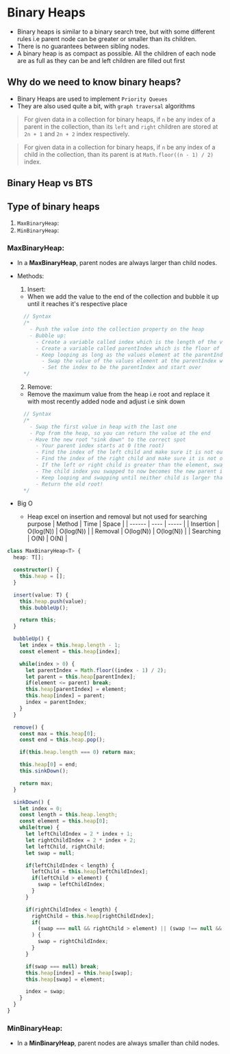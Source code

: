 # Binary Heaps
- Binary heaps is similar to a binary search tree, but with some different rules i.e parent node can be greater or smaller than its children.
- There is no guarantees between sibling nodes.
- A binary heap is as compact as possible. All the children of each node are as full as they can be and left children are filled out first

## Why do we need to know binary heaps?
- Binary Heaps are used to implement `Priority Queues`
- They are also used quite a bit, with `graph traversal` algorithms

> For given data in a collection for binary heaps, if `n` be any index of a parent in the collection, than its `left` and `right` children are stored at `2n + 1` and `2n + 2` index respectively.

> For given data in a collection for binary heaps, if `n` be any index of a child in the collection, than its parent is at `Math.floor((n - 1) / 2)` index.

## Binary Heap vs BTS


## Type of binary heaps
1. `MaxBinaryHeap`:
2. `MinBinaryHeap`: 

### MaxBinaryHeap:
- In a **MaxBinaryHeap**, parent nodes are always larger than child nodes.

- Methods:
  1. Insert:
  - When we add the value to the end of the collection and bubble it up until it reaches it's respective place

  ```js
    // Syntax
    /*
      - Push the value into the collection property on the heap
      - Bubble up:
        - Create a variable called index which is the length of the values property - 1.
        - Create a variable called parentIndex which is the floor of (index - 1) / 2.
        - Keep looping as long as the values element at the parentIndex is less than the values element at the child index
          - Swap the value of the values element at the parentIndex with the value of the element property at the child index
          - Set the index to be the parentIndex and start over
    */
  ```

  2. Remove:
    - Remove the maximum value from the heap i.e root and replace it with most recently added node and adjust i.e sink down
    
    ```js
      // Syntax
      /*
        - Swap the first value in heap with the last one
        - Pop from the heap, so you can return the value at the end
        - Have the new root "sink down" to the correct spot
          - Your parent index starts at 0 (the root)
          - Find the index of the left child and make sure it is not out of bounds
          - Find the index of the right child and make sure it is not out of bounds
          - If the left or right child is greater than the element, swap. If both children are larger, swap with the largest child
          - The child index you swapped to now becomes the new parent index.
          - Keep looping and swapping until neither child is larger than the element.
          - Return the old root!
      */
    ```

- Big O
  - Heap excel on insertion and removal but not used for searching purpose
| Method | Time | Space |
| ------ | ---- | ----- |
| Insertion | O(log(N)) | O(log(N)) |
| Removal | O(log(N)) | O(log(N)) |
| Searching | O(N) | O(N) |

```ts
class MaxBinaryHeap<T> {
  heap: T[];

  constructor() {
    this.heap = [];
  }

  insert(value: T) {
    this.heap.push(value);
    this.bubbleUp();

    return this;
  }

  bubbleUp() {
    let index = this.heap.length - 1;
    const element = this.heap[index];

    while(index > 0) {
      let parentIndex = Math.floor((index - 1) / 2);
      let parent = this.heap[parentIndex];
      if(element <= parent) break;
      this.heap[parentIndex] = element;
      this.heap[index] = parent;
      index = parentIndex;
    }
  }

  remove() {
    const max = this.heap[0];
    const end = this.heap.pop();

    if(this.heap.length === 0) return max;

    this.heap[0] = end;
    this.sinkDown();

    return max;
  }

  sinkDown() {
    let index = 0;
    const length = this.heap.length;
    const element = this.heap[0];
    while(true) {
      let leftChildIndex = 2 * index + 1;
      let rightChildIndex = 2 * index + 2;
      let leftChild, rightChild;
      let swap = null;

      if(leftChildIndex < length) {
        leftChild = this.heap[leftChildIndex];
        if(leftChild > element) {
          swap = leftChildIndex;
        }
      }

      if(rightChildIndex < length) {
        rightChild = this.heap[rightChildIndex];
        if(
          (swap === null && rightChild > element) || (swap !== null && rightChild > leftChild)
        ) {
          swap = rightChildIndex;
        }
      }

      if(swap === null) break;
      this.heap[index] = this.heap[swap];
      this.heap[swap] = element;

      index = swap;
    }
  }
}
```

### MinBinaryHeap:
- In a **MinBinaryHeap**, parent nodes are always smaller than child nodes.